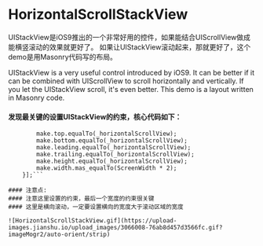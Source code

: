 # HorizontalScrollStackView

UIStackView是iOS9推出的一个非常好用的控件，如果能结合UIScrollView做成能横竖滚动的效果就更好了。
如果让UIStackView滚动起来，那就更好了，这个demo是用Masonry代码写的布局。

UIStackView is a very useful control introduced by iOS9. It can be better if it can be combined with UIScrollView to scroll horizontally and vertically.
If you let the UIStackView scroll, it's even better. This demo is a layout written in Masonry code.


#### 发现最关键的设置UIStackView的约束，核心代码如下：

```[stackView mas_makeConstraints:^(MASConstraintMaker *make) {
        make.top.equalTo(_horizontalScrollView);
        make.bottom.equalTo(_horizontalScrollView);
        make.leading.equalTo(_horizontalScrollView);
        make.trailing.equalTo(_horizontalScrollView);
        make.height.equalTo(_horizontalScrollView);
        make.width.mas_equalTo(ScreenWidth * 2);
    }];```

#### 注意点:
#### 注意这里设置的约束，最后一个宽度的约束很关键
#### 这里是横向滚动，一定要设置横向的宽度大于滚动区域的宽度

![HorizontalScrollStackView.gif](https://upload-images.jianshu.io/upload_images/3066008-76ab8d457d3566fc.gif?imageMogr2/auto-orient/strip)

